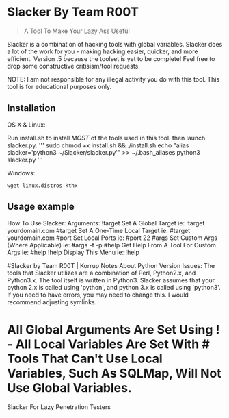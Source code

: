 # Slacker By Team R00T
> A Tool To Make Your Lazy Ass Useful

Slacker is a combination of hacking tools with global variables. Slacker does a lot of the work for you - making hacking easier, quicker, and more efficient. Version .5 because the toolset is yet to be complete! Feel free to drop some constructive critisism/tool requests.

NOTE: 
I am not responsible for any illegal activity you do with this tool.
This tool is for educational purposes only.


## Installation

OS X & Linux:

Run install.sh to install *MOST* of the tools used in this tool. 
then launch slacker.py.
'''
sudo chmod +x install.sh && ./install.sh
echo "alias slacker='python3 ~/Slacker/slacker.py'" >> ~/.bash_aliases
python3 slacker.py
'''

Windows:

```
wget linux.distros kthx
```

## Usage example

How To Use Slacker: 
Arguments:
!target Set A Global Target
        ie: !target yourdomain.com
\#target Set A One-Time Local Target
        ie: #target yourdomain.com
\#port Set Local Ports
        ie: #port 22
\#args Set Custom Args (Where Applicable)
        ie: #args -t -p
\#help Get Help From A Tool For Custom Args
        ie: #help
!help Display This Menu
        ie: !help


#Slacker by Team R00T | Korrup
Notes About Python Version Issues:
The tools that Slacker utilizes are a combination of Perl, Python2.x, and Python3.x.
The tool itself is written in Python3.
Slacker assumes that your python 2.x is called using 'python', and python 3.x is called using 'python3'.
If you need to have errors, you may need to change this. I would recommend adjusting symlinks.

All Global Arguments Are Set Using ! - All Local Variables Are Set With #
Tools That Can't Use Local Variables, Such As SQLMap, Will Not Use Global Variables.
=======
Slacker
For Lazy Penetration Testers
